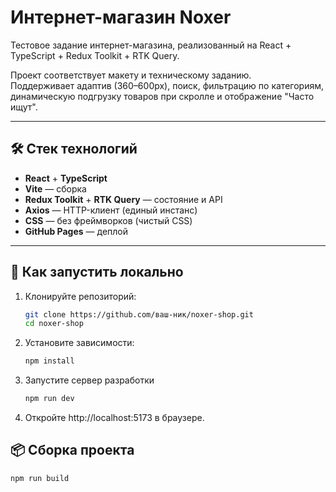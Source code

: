 # Интернет-магазин Noxer

Тестовое задание интернет-магазина, реализованный на React + TypeScript + Redux Toolkit + RTK Query.

Проект соответствует макету и техническому заданию.  
Поддерживает адаптив (360–600px), поиск, фильтрацию по категориям, динамическую подгрузку товаров при скролле и отображение "Часто ищут".

---

## 🛠 Стек технологий

- **React** + **TypeScript**
- **Vite** — сборка
- **Redux Toolkit** + **RTK Query** — состояние и API
- **Axios** — HTTP-клиент (единый инстанс)
- **CSS** — без фреймворков (чистый CSS)
- **GitHub Pages** — деплой

---

## 🚀 Как запустить локально

1. Клонируйте репозиторий:
   ```bash
   git clone https://github.com/ваш-ник/noxer-shop.git
   cd noxer-shop
2. Установите зависимости:
    ```bash
    npm install
3. Запустите сервер разработки
    ```bash
    npm run dev
4. Откройте http://localhost:5173 в браузере.


## 📦 Сборка проекта
  ```bash
  npm run build
